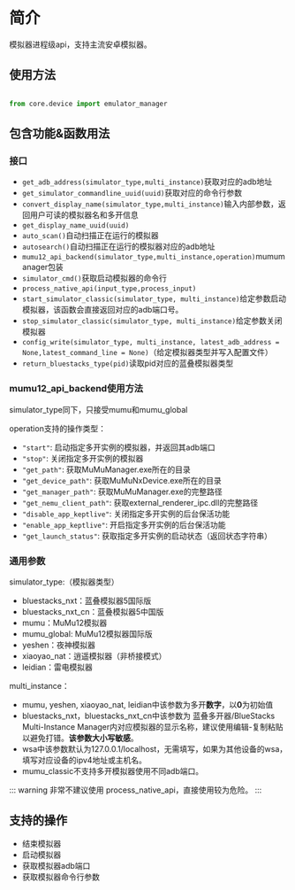 # 简介

模拟器进程级api，支持主流安卓模拟器。

## 使用方法

```python

from core.device import emulator_manager
```

## 包含功能&函数用法

### 接口

- `get_adb_address(simulator_type,multi_instance)`获取对应的adb地址
- `get_simulator_commandline_uuid(uuid)`获取对应的命令行参数
- `convert_display_name(simulator_type,multi_instance)`输入内部参数，返回用户可读的模拟器名和多开信息
- `get_display_name_uuid(uuid)`
- `auto_scan()`自动扫描正在运行的模拟器
- `autosearch()`自动扫描正在运行的模拟器对应的adb地址
- `mumu12_api_backend(simulator_type,multi_instance,operation)`mumumanager包装
- `simulator_cmd()`获取启动模拟器的命令行
- `process_native_api(input_type,process_input)`
- `start_simulator_classic(simulator_type, multi_instance)`给定参数启动模拟器，该函数会直接返回对应的adb端口号。
- `stop_simulator_classic(simulator_type, multi_instance)`给定参数关闭模拟器
- `config_write(simulator_type, multi_instance, latest_adb_address = None,latest_command_line = None)`（给定模拟器类型并写入配置文件）
- `return_bluestacks_type(pid)`读取pid对应的蓝叠模拟器类型

### mumu12_api_backend使用方法
simulator_type同下，只接受mumu和mumu_global

operation支持的操作类型：

- `"start"`: 启动指定多开实例的模拟器，并返回其adb端口
- `"stop"`: 关闭指定多开实例的模拟器
- `"get_path"`: 获取MuMuManager.exe所在的目录
- `"get_device_path"`: 获取MuMuNxDevice.exe所在的目录
- `"get_manager_path"`: 获取MuMuManager.exe的完整路径
- `"get_nemu_client_path"`: 获取external_renderer_ipc.dll的完整路径
- `"disable_app_keptlive"`: 关闭指定多开实例的后台保活功能
- `"enable_app_keptlive"`: 开启指定多开实例的后台保活功能
- `"get_launch_status"`: 获取指定多开实例的启动状态（返回状态字符串）

### 通用参数

simulator_type:（模拟器类型）

- bluestacks_nxt：蓝叠模拟器5国际版
- bluestacks_nxt_cn：蓝叠模拟器5中国版
- mumu：MuMu12模拟器
- mumu_global: MuMu12模拟器国际版
- yeshen：夜神模拟器
- xiaoyao_nat：逍遥模拟器（非桥接模式）
- leidian：雷电模拟器

multi_instance：

- mumu, yeshen, xiaoyao_nat, leidian中该参数为多开**数字**，以**0**为初始值
- bluestacks_nxt，bluestacks_nxt_cn中该参数为 蓝叠多开器/BlueStacks Multi-Instance Manager内对应模拟器的显示名称，建议使用编辑-复制粘贴以避免打错。**该参数大小写敏感**。
- wsa中该参数默认为127.0.0.1/localhost，无需填写，如果为其他设备的wsa，填写对应设备的ipv4地址或主机名。
- mumu_classic不支持多开模拟器使用不同adb端口。

::: warning
非常不建议使用 process_native_api，直接使用较为危险。
:::

## 支持的操作

- 结束模拟器
- 启动模拟器
- 获取模拟器adb端口
- 获取模拟器命令行参数